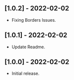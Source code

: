 ## [1.0.2] - 2022-02-02

* Fixing Borders Issues.

## [1.0.1] - 2022-02-02

* Update Readme.


## [1.0.0] - 2022-02-02

* Initial release.
